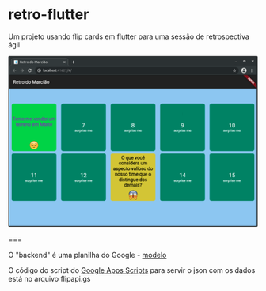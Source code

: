 # retro-flutter
Um projeto usando flip cards em flutter para uma sessão de retrospectiva ágil

![Exemplo](screenshot.png "Exemplo")

===

O "backend" é uma planilha do Google - [modelo](https://docs.google.com/spreadsheets/d/1kkc-rEEyM7bv5CaUc41jtwabTwEXVofZfHCLVwt_L-Q/edit?usp=sharing)

O código do script do [Google Apps Scripts](https://developers.google.com/apps-script) para servir o json com os dados está no arquivo flipapi.gs
